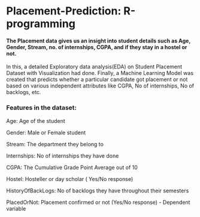 # Placement-Prediction: R-programming

#### The Placement data gives us an insight into student details such as Age, Gender, Stream, no. of internships, CGPA, and if they stay in a hostel or not.

In this, a detailed Exploratory data analysis(EDA) on Student Placement Dataset with Visualization had done. Finally, a Machine Learning Model was created that predicts whether a particular candidate got placement or not based on various independent attributes like CGPA, No of internships, No of backlogs, etc.

### Features in the dataset:

Age: Age of the student

Gender: Male or Female student

Stream: The department they belong to

Internships: No of internships they have done

CGPA: The Cumulative Grade Point Average out of 10

Hostel: Hosteller or day scholar ( Yes/No response)

HistoryOfBackLogs: No of backlogs they have throughout their semesters

PlacedOrNot: Placement confirmed or not (Yes/No response) - Dependent variable
